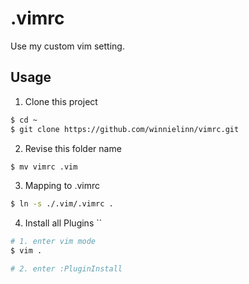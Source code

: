 # .vimrc

Use my custom vim setting.

## Usage

1. Clone this project

```bash
$ cd ~
$ git clone https://github.com/winnielinn/vimrc.git
```

2. Revise this folder name

```bash
$ mv vimrc .vim
```

3. Mapping to .vimrc

```bash
$ ln -s ./.vim/.vimrc .
```

4. Install all Plugins ``

```bash
# 1. enter vim mode
$ vim .

# 2. enter :PluginInstall
```
